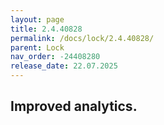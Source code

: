 ```yaml
---
layout: page
title: 2.4.40828
permalink: /docs/lock/2.4.40828/
parent: Lock
nav_order: -24408280
release_date: 22.07.2025
---
```


## Improved analytics.